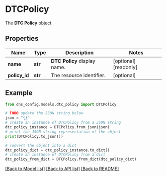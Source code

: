 # DTCPolicy

The __DTC Policy__ object.

## Properties

Name | Type | Description | Notes
------------ | ------------- | ------------- | -------------
**name** | **str** | __DTC Policy__ display name. | [optional] [readonly] 
**policy_id** | **str** | The resource identifier. | [optional] 

## Example

```python
from dns_config.models.dtc_policy import DTCPolicy

# TODO update the JSON string below
json = "{}"
# create an instance of DTCPolicy from a JSON string
dtc_policy_instance = DTCPolicy.from_json(json)
# print the JSON string representation of the object
print(DTCPolicy.to_json())

# convert the object into a dict
dtc_policy_dict = dtc_policy_instance.to_dict()
# create an instance of DTCPolicy from a dict
dtc_policy_from_dict = DTCPolicy.from_dict(dtc_policy_dict)
```
[[Back to Model list]](../README.md#documentation-for-models) [[Back to API list]](../README.md#documentation-for-api-endpoints) [[Back to README]](../README.md)


